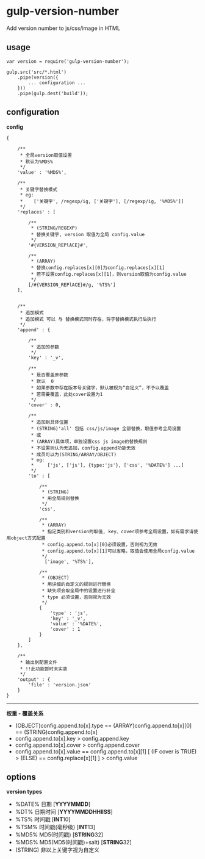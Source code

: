 # gulp-version-number #
Add version number to js/css/image in HTML

## usage ##

    var version = require('gulp-version-number');

    gulp.src('src/*.html')
        .pipe(version({
    		... configuration ...
        }))
        .pipe(gulp.dest('build'));

## configuration ##

**config**

    {
    
        /**
         * 全局version取值设置
         * 默认为%MDS%
         */
        'value' : '%MDS%',
    
        /**
         * 关键字替换模式
         * eg:
         *    ['关键字', /regexp/ig, ['关键字'], [/regexp/ig, '%MD5%']]
         */
        'replaces' : [
        
            /**
             * (STRING/REGEXP)
             * 替换关键字, version 取值为全局 config.value
             */
            '#{VERSION_REPlACE}#',
            
            /**
             * (ARRAY)
             * 替换config.replaces[x][0]为config.replaces[x][1]
             * 若不设置config.replaces[x][1]，则version取值为config.value
             */    
            [/#{VERSION_REPlACE}#/g, '%TS%']
        ],
        
        
        /**
         * 追加模式
         * 追加模式 可以 与 替换模式同时存在，将于替换模式执行后执行
         */
        'append' : {
        
            /**
             * 追加的参数
             */
            'key' : '_v',
            
            /**
             * 是否覆盖原参数
             * 默认  0
             * 如果参数中存在版本号关键字，默认被视为“自定义”，不予以覆盖
             * 若需要覆盖，此处cover设置为1
             */
            'cover' : 0,
            
            /**
             * 追加到具体位置
             * (STRING)'all' 包括 css/js/image 全部替换，取值参考全局设置
             * 或
             * (ARRAY)具体项，单独设置css js image的替换规则
             * 不设置则认为无追加，config.append功能无效
             * 成员可以为(STRING/ARRAY/OBJECT)
             * eg:
             *     ['js', ['js'], {type:'js'}, ['css', '%DATE%'] ...]
             */
            'to' : [
            
                /**
                 * (STRING)
                 * 用全局规则替换
                 */
                'css',
                
                /**
                 * (ARRAY)
                 * 指定类别和version的取值, key、cover项参考全局设置，如有需求请使用object方式配置
                 * config.append.to[x][0]必须设置，否则视为无效
                 * config.append.to[x][1]可以省略，取值会使用全局config.value
                 */
                  ['image', '%TS%'],
                  
                /**
                 * (OBJECT)
                 * 用详细的自定义的规则进行替换
                 * 缺失项会取全局中的设置进行补全
                 * type 必须设置，否则视为无效
                 */
                {
                    'type' : 'js',
                    'key' : '_v',
                    'value' : '%DATE%',
                    'cover' : 1
                }
            ]
        },
     
        /**
         * 输出到配置文件
         * !!此功能暂时未实装
         */
        'output' : {
            'file' : 'version.json'
        }
    }

---

**权重 - 覆盖关系**

- (OBJECT)config.append.to[x].type == (ARRAY)config.append.to[x][0] == (STRING)config.append.to[x]
- config.append.to[x].key > config.append.key
- config.append.to[x].cover > config.append.cover
- config.append.to[x].value == config.append.to[x][1] [ (IF cover is TRUE) > (ELSE) == config.replace[x][1] ] > config.value

## options ##

**version types**

- %DATE% 日期 [**YYYYMMDD**]
- %DT% 日期时间 [**YYYYMMDDHHIISS**]
- %TS% 时间戳 [**INT**10]
- %TSM% 时间戳(毫秒级) [**INT**13]
- %MD5% MD5(时间戳) [**STRING**32]
- %MDS% MD5(MD5(时间戳)+salt) [**STRING**32]
- (STRING) 非以上关键字视为自定义
